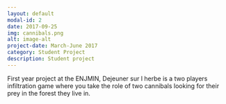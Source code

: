 ```yaml
---
layout: default
modal-id: 2
date: 2017-09-25
img: cannibals.png
alt: image-alt
project-date: March-June 2017
category: Student Project
description: Student project
---
```

First year project at the ENJMIN, Dejeuner sur l herbe is a two players infiltration game where you take the role of two cannibals looking for their prey in the forest they live in.